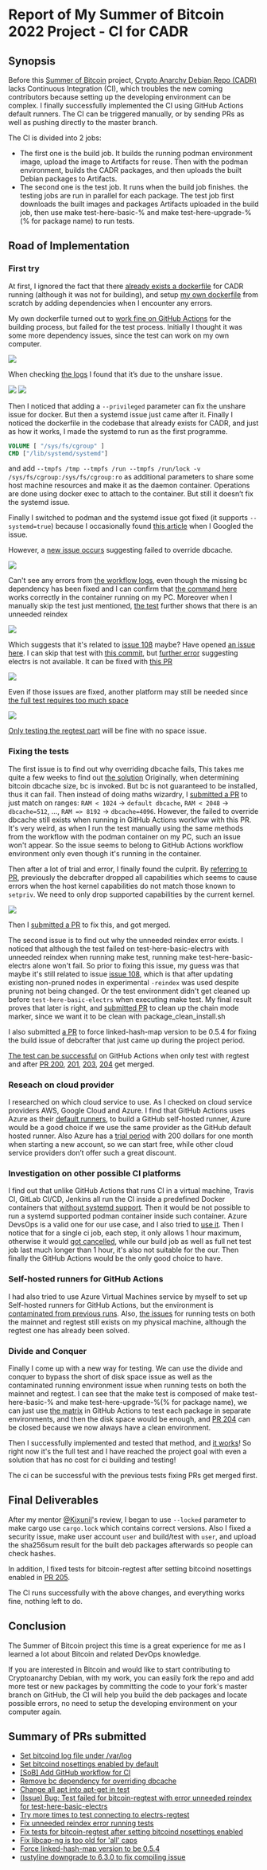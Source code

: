 # Report of My Summer of Bitcoin 2022 Project - CI for CADR
## Synopsis
Before this [Summer of Bitcoin](https://www.summerofbitcoin.org/project-ideas-details?recordId=recaklAlmMd5cHfdq) project, [Crypto Anarchy Debian Repo (CADR)](github.com/debian-cryptoanarchy/cryptoanarchy-deb-repo-builder) lacks Continuous Integration (CI), which troubles the new coming contributors because setting up the developing environment can be complex. I finally successfully implemented the CI using GitHub Actions default runners. The CI can be triggered manually, or by sending PRs as well as pushing directly to the master branch.

The CI is divided into 2 jobs: 
- The first one is the build job. It builds the running podman environment image, upload the image to Artifacts for reuse. Then with the podman environment, builds the CADR packages, and then uploads the built Debian packages to Artifacts. 
- The second one is the test job. It runs when the build job finishes. the testing jobs are run in parallel for each package. The test job first downloads the built images and packages Artifacts uploaded in the build job, then use make test-here-basic-% and make test-here-upgrade-%(% for package name) to run tests.

## Road of Implementation
### First try
At first, I ignored the fact that there [already exists a dockerfile](https://github.com/debian-cryptoanarchy/cryptoanarchy-deb-repo-builder/tree/master/docker) for CADR running (although it was not for building), and setup [my own dockerfile](https://github.com/debian-cryptoanarchy/cryptoanarchy-deb-repo-builder/commit/1580e9e025f7ccb597b35753e004a7d5327f10ef) from scratch by adding dependencies when I encounter any errors. 

My own dockerfile turned out to [work fine on GitHub Actions](https://github.com/HollowMan6/build-cryptoanarchy-deb-repo-builder/actions/runs/2042963652) for the building process, but failed for the test process.
Initially I thought it was some more dependency issues, since the test can work on my own computer.

![](https://img-blog.csdnimg.cn/a555b51e82504433bc209712b326a615.png)

When checking [the logs](https://github.com/HollowMan6/build-cryptoanarchy-deb-repo-builder/runs/5700123801?check_suite_focus=true) I found that it’s due to the unshare issue.

![](https://img-blog.csdnimg.cn/1cd9fb66d1e042abbe920aa69458cf61.png)
![](https://img-blog.csdnimg.cn/790d483263614dd98b4e7ac85c485595.png)

Then I noticed that adding a `--privileged` parameter can fix the unshare issue for docker. But then a systemd issue just came after it. Finally I noticed the dockerfile in the codebase that already exists for CADR, and just as how it works, I made the systemd to run as the first programme.

```dockerfile
VOLUME [ "/sys/fs/cgroup" ]
CMD ["/lib/systemd/systemd"]
```

and add `--tmpfs /tmp --tmpfs /run --tmpfs /run/lock -v /sys/fs/cgroup:/sys/fs/cgroup:ro` as additional parameters to share some host machine resources and make it as the daemon container. Operations are done using docker exec to attach to the container. But still it doesn’t fix the systemd issue.

Finally I switched to podman and the systemd issue got fixed (it supports `--systemd=true`) because I occasionally found [this article](https://developers.redhat.com/blog/2019/04/24/how-to-run-systemd-in-a-container) when I Googled the issue.

However, a [new issue occurs](https://github.com/HollowMan6/build-cryptoanarchy-deb-repo-builder/runs/5708913219?check_suite_focus=true) suggesting failed to override dbcache.

![](https://img-blog.csdnimg.cn/a5283aca019d4103b144765555134a6c.png)

Can't see any errors from [the workflow logs](https://github.com/HollowMan6/build-cryptoanarchy-deb-repo-builder/runs/5710646832?check_suite_focus=true), even though the missing bc dependency has been fixed and I can confirm that [the command here](https://github.com/debian-cryptoanarchy/cryptoanarchy-deb-repo-builder/blob/master/pkg_specs/bitcoin-@variant.sps#L88) works correctly in the container running on my PC. Moreover when I manually skip the test just mentioned, [the test](https://github.com/HollowMan6/build-cryptoanarchy-deb-repo-builder/runs/5710055525?check_suite_focus=true,) further shows that there is an unneeded reindex

![](https://img-blog.csdnimg.cn/37b06ec8572a4616a499d743b9af4fdd.png)

Which suggests that it's related to [issue 108](https://github.com/debian-cryptoanarchy/cryptoanarchy-deb-repo-builder/issues/108) maybe? Have opened [an issue here](https://github.com/debian-cryptoanarchy/cryptoanarchy-deb-repo-builder/issues/202). I can skip that test with [this commit](https://github.com/HollowMan6/build-cryptoanarchy-deb-repo-builder/commit/4defba982028724de70b9ac26d27a59cb150c4c6), but [further error](https://github.com/HollowMan6/build-cryptoanarchy-deb-repo-builder/runs/5713299561?check_suite_focus=true) suggesting electrs is not available. It can be fixed with [this PR](https://github.com/debian-cryptoanarchy/cryptoanarchy-deb-repo-builder/pull/203)

![](https://img-blog.csdnimg.cn/a6658b680e5446f6871a25319dfbfeeb.png)

Even if those issues are fixed, another platform may still be needed since [the full test requires too much space](https://github.com/HollowMan6/build-cryptoanarchy-deb-repo-builder/runs/5713729925?check_suite_focus=true)

![](https://img-blog.csdnimg.cn/cae7728b10214519bd25cf3748417448.png)

[Only testing the regtest part](https://github.com/HollowMan6/build-cryptoanarchy-deb-repo-builder/runs/5750416035?check_suite_focus=true) will be fine with no space issue.

### Fixing the tests

The first issue is to find out why overriding dbcache fails, This takes me quite a few weeks to find out [the solution](https://github.com/debian-cryptoanarchy/cryptoanarchy-deb-repo-builder/issues/199) Originally, when determining bitcoin dbcache size, bc is invoked. But bc is not guaranteed to be installed, thus it can fail. Then instead of doing maths wizardry, I [submitted a PR](https://github.com/debian-cryptoanarchy/cryptoanarchy-deb-repo-builder/pull/200) to just match on ranges: `RAM < 1024` -> `default dbcache`, `RAM < 2048` -> `dbcache=512`, ..., `RAM => 8192` -> `dbcache=4096`. However, the failed to override dbcache still exists when running in GitHub Actions workflow with this PR. It's very weird, as when I run the test manually using the same methods from the workflow with the podman container on my PC, such an issue won't appear. So the issue seems to belong to GitHub Actions workflow environment only even though it's running in the container.

Then after a lot of trial and error, I finally found the culprit. By [referring to PR](https://github.com/SinusBot/docker/pull/40), previously the debcrafter dropped all capabilities which seems to cause errors when the host kernel capabilities do not match those known to `setpriv`. We need to only drop supported capabilities by the current kernel.

![](https://img-blog.csdnimg.cn/1b152561e4614738840551c91d92a07b.png)

Then I [submitted a PR](https://github.com/Kixunil/debcrafter/pull/52 ) to fix this, and got merged.

The second issue is to find out why the unneeded reindex error exists. I noticed that although the test failed on test-here-basic-electrs with unneeded reindex when running make test, running make test-here-basic-electrs alone won't fail. So prior to fixing this issue, my guess was that maybe it's still related to issue [issue 108](https://github.com/debian-cryptoanarchy/cryptoanarchy-deb-repo-builder/issues/108), which is that after updating existing non-pruned nodes in experimental `-reindex` was used despite pruning not being changed. Or the test environment didn't get cleaned up before `test-here-basic-electrs` when executing make test. My final result proves that later is right, and [submitted PR](https://github.com/debian-cryptoanarchy/cryptoanarchy-deb-repo-builder/pull/204) to clean up the chain mode marker, since we want it to be clean with package_clean_install.sh

I also submitted [a PR](https://github.com/Kixunil/debcrafter/pull/53) to force linked-hash-map version to be 0.5.4 for fixing the build issue of debcrafter that just came up during the project period.

[The test can be successful](https://github.com/HollowMan6/build-cryptoanarchy-deb-repo-builder/runs/6537201901?check_suite_focus=true) on GitHub Actions when only test with regtest and after [PR 200](https://github.com/debian-cryptoanarchy/cryptoanarchy-deb-repo-builder/pull/200), [201](https://github.com/debian-cryptoanarchy/cryptoanarchy-deb-repo-builder/pull/201), [203](https://github.com/debian-cryptoanarchy/cryptoanarchy-deb-repo-builder/pull/203), [204](https://github.com/debian-cryptoanarchy/cryptoanarchy-deb-repo-builder/pull/204) get merged.

### Reseach on cloud provider
I researched on which cloud service to use. As I checked on cloud service providers AWS, Google Cloud and Azure. I find that GitHub Actions uses Azure as their [default runners](https://docs.github.com/en/actions/using-github-hosted-runners/about-github-hosted-runners#cloud-hosts-used-by-github-hosted-runners), to build a GitHub self-hosted runner, Azure would be a good choice if we use the same provider as the GitHub default hosted runner. Also Azure has a [trial period](https://azure.microsoft.com/en-us/free/) with 200 dollars for one month when starting a new account, so we can start free, while other cloud service providers don’t offer such a great discount.

### Investigation on other possible CI platforms
I find out that unlike GitHub Actions that runs CI in a virtual machine, Travis CI, GitLab CI/CD, Jenkins all run the CI inside a predefined Docker containers that [without systemd support](https://stackoverflow.com/a/61705398/14343335). Then it would be not possible to run a systemd supported podman container inside such container. Azure DevsOps is a valid one for our use case, and I also tried to [use it](https://github.com/HollowMan6/build-cryptoanarchy-deb-repo-builder/blob/master/azure-pipelines.yml). Then I notice that for a single ci job, each step, it only allows 1 hour maximum, otherwise it would [got cancelled](https://dev.azure.com/HollowMan6/cryptoanarchy-deb-repo-builder/_build/results?buildId=35&view=logs&j=12f1170f-54f2-53f3-20dd-22fc7dff55f9), while our build job as well as full net test job last much longer than 1 hour, it's also not suitable for the our. Then finally the GitHub Actions would be the only good choice to have.

### Self-hosted runners for GitHub Actions
I had also tried to use Azure Virtual Machines service by myself to set up Self-hosted runners for GitHub Actions, but the environment is [contaminated from previous runs](https://github.com/HollowMan6/build-cryptoanarchy-deb-repo-builder/runs/7145902738?check_suite_focus=true). Also, [the issues](https://github.com/HollowMan6/build-cryptoanarchy-deb-repo-builder/commit/e75b7a8bd2d9e5370c79f81a6c6e81bee2d473b1) for running tests on both the mainnet and regtest still exists on my physical machine, although the regtest one has already been solved. 

### Divide and Conquer
Finally I come up with a new way for testing. We can use the divide and conquer to bypass the short of disk space issue as well as the contaminated running environment issue when running tests on both the mainnet and regtest. I can see that the make test is composed of make test-here-basic-% and make test-here-upgrade-%(% for package name), we can just use [the matrix](https://docs.github.com/en/actions/using-jobs/using-a-matrix-for-your-jobs#using-a-matrix-strategy) in GitHub Actions to test each package in separate environments, and then the disk space would be enough, and [PR 204](https://github.com/debian-cryptoanarchy/cryptoanarchy-deb-repo-builder/pull/204) can be closed because we now always have a clean environment.

Then I successfully implemented and tested that method, and [it works](https://github.com/HollowMan6/build-cryptoanarchy-deb-repo-builder/actions/runs/2715251380)!  So right now it's the full test and I have reached the project goal with even a solution that has no cost for ci building and testing!

The ci can be successful with the previous tests fixing PRs get merged first.

## Final Deliverables
After my mentor [@Kixunil](https://github.com/Kixunil)'s review, I began to use `--locked` parameter to make cargo use `cargo.lock` which contains correct versions. Also I fixed a security issue, make user account `user` and build/test with `user`, and upload the sha256sum result for the built deb packages afterwards so people can check hashes.

In addition, I fixed tests for bitcoin-regtest after setting bitcoind nosettings enabled in [PR 205](https://github.com/debian-cryptoanarchy/cryptoanarchy-deb-repo-builder/pull/205).

The CI runs successfully with the above changes, and everything works fine, nothing left to do.

## Conclusion
The Summer of Bitcoin project this time is a great experience for me as I learned a lot about Bitcoin and related DevOps knowledge.

If you are interested in Bitcoin and would like to start contributing to Cryptoanarchy Debian, with my work, you can easily fork the repo and add more test or new packages by committing the code to your fork's master branch on GitHub, the CI will help you build the deb packages and locate possible errors, no need to setup the developing environment on your computer again.

## Summary of PRs submitted
- [Set bitcoind log file under /var/log](https://github.com/debian-cryptoanarchy/cryptoanarchy-deb-repo-builder/pull/196)
- [Set bitcoind nosettings enabled by default](https://github.com/debian-cryptoanarchy/cryptoanarchy-deb-repo-builder/pull/197)
- [[SoB] Add GitHub workflow for CI](https://github.com/debian-cryptoanarchy/cryptoanarchy-deb-repo-builder/pull/198)
- [Remove bc dependency for overriding dbcache](https://github.com/debian-cryptoanarchy/cryptoanarchy-deb-repo-builder/pull/200)
- [Change all apt into apt-get in test](https://github.com/debian-cryptoanarchy/cryptoanarchy-deb-repo-builder/pull/201)
- [(Issue) Bug: Test failed for bitcoin-regtest with error unneeded reindex for test-here-basic-electrs](https://github.com/debian-cryptoanarchy/cryptoanarchy-deb-repo-builder/issues/202)
- [Try more times to test connecting to electrs-regtest](https://github.com/debian-cryptoanarchy/cryptoanarchy-deb-repo-builder/pull/203)
- [Fix unneeded reindex error running tests](https://github.com/debian-cryptoanarchy/cryptoanarchy-deb-repo-builder/pull/204)
- [Fix tests for bitcoin-regtest after setting bitcoind nosettings enabled](https://github.com/debian-cryptoanarchy/cryptoanarchy-deb-repo-builder/pull/205)
- [Fix libcap-ng is too old for 'all' caps](https://github.com/Kixunil/debcrafter/pull/52)
- [Force linked-hash-map version to be 0.5.4](https://github.com/Kixunil/debcrafter/pull/53)
- [rustyline downgrade to 6.3.0 to fix compiling issue](https://github.com/debian-cryptoanarchy/cadr-guide/pull/14)
